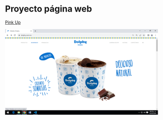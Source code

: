 # Proyecto página web
[Pink Up](https://pinkup.mx/)

![Imagen Pink Up](https://github.com/ChelssyZazuetaDiaz/ChelssyZazuetaDiaz.github.io/blob/main/pinkup/dolphy.png)

